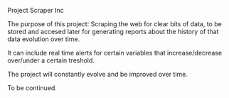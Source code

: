 Project Scraper Inc

The purpose of this project: Scraping the web for clear bits of data, to be stored and accesed later for generating reports about the history of that data evolution over time.

It can include real time alerts for certain variables that increase/decrease over/under a certain treshold.

The project will constantly evolve and be improved over time.

To be continued.